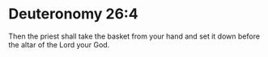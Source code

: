 # Deuteronomy 26:4

Then the priest shall take the basket from your hand and set it down before the altar of the Lord your God.

